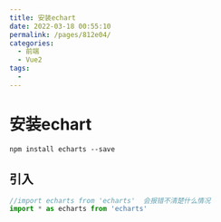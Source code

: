 ```yaml
---
title: 安装echart
date: 2022-03-18 00:55:10
permalink: /pages/812e04/
categories:
  - 前端
  - Vue2
tags:
  - 
---
```

# 安装echart

```shell
npm install echarts --save
```





## 引入

```javascript
//import echarts from 'echarts'  会报错不清楚什么情况
import * as echarts from 'echarts'
```





